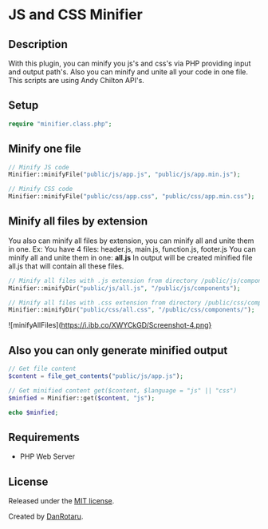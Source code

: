# JS and CSS Minifier

## Description
With this plugin, you can minify you js's and css's via PHP providing input and output path's.
Also you can minify and unite all your code in one file.
This scripts are using Andy Chilton API's.

## Setup
```php
require "minifier.class.php";
```
## Minify one file

```php
// Minify JS code
Minifier::minifyFile("public/js/app.js", "public/js/app.min.js");

// Minify CSS code
Minifier::minifyFile("public/css/app.css", "public/css/app.min.css");

```

## Minify all files by extension
You also can minify all files by extension, you can minify all and unite them in one.
Ex: You have 4 files: header.js, main.js, function.js, footer.js
You can minify all and unite them in one: **all.js**
In output will be created minified file all.js that will contain all these files.
```php
// Minify all files with .js extension from directory /public/js/components/ into file /public/js/all.js
Minifier::minifyDir("public/js/all.js", "/public/js/components");

// Minify all files with .css extension from directory /public/css/components/ into file /public/css/all.css
Minifier::minifyDir("public/css/all.css", "/public/css/components/");

```
![minifyAllFiles](https://i.ibb.co/XWYCkGD/Screenshot-4.png}

## Also you can only generate minified output
```php
// Get file content
$content = file_get_contents("public/js/app.js");

// Get minified content get($content, $language = "js" || "css")
$minfied = Minifier::get($content, "js");

echo $minfied;

```

## Requirements
* PHP Web Server

## License
Released under the [MIT license](http://www.opensource.org/licenses/MIT).

Created by [DanRotaru](https://t.me/danrotaru).
